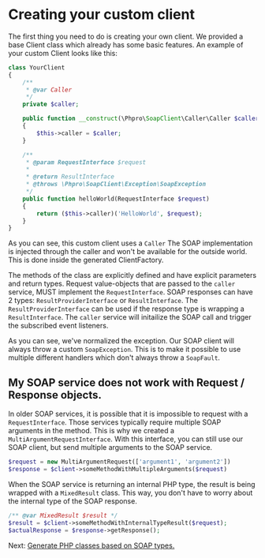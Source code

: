 # Creating your custom client

The first thing you need to do is creating your own client.
 We provided a base Client class which already has some basic features.
 An example of your custom Client looks like this:

```php
class YourClient
{
    /**
     * @var Caller
     */
    private $caller;

    public function __construct(\Phpro\SoapClient\Caller\Caller $caller)
    {
        $this->caller = $caller;
    }

    /**
     * @param RequestInterface $request
     *
     * @return ResultInterface
     * @throws \Phpro\SoapClient\Exception\SoapException
     */
    public function helloWorld(RequestInterface $request)
    {
        return ($this->caller)('HelloWorld', $request);
    }
}
```

As you can see, this custom client uses a `Caller`
 The SOAP implementation is injected through the caller and won't be available for the outside world.
 This is done inside the generated ClientFactory. 
 
The methods of the class are explicitly defined and have explicit parameters and return types.
 Request value-objects that are passed to the `caller` service, MUST implement the `RequestInterface`.
 SOAP responses can have 2 types: `ResultProviderInterface` or `ResultInterface`.
 The `ResultProviderInterface` can be used if the response type is wrapping a `ResultInterface`.
 The `caller` service will initailize the SOAP call and trigger the subscribed event listeners.

As you can see, we've normalized the exception. Our SOAP client will always throw a custom `SoapException`.
 This is to make it possible to use multiple different handlers which don't always throw a `SoapFault`.


## My SOAP service does not work with Request / Response objects.

In older SOAP services, it is possible that it is impossible to request with a `RequestInterface`.
 Those services typically require multiple SOAP arguments in the method.
 This is why we created a `MultiArgumentRequestInterface`.
 With this interface, you can still use our SOAP client, but send multiple arguments to the SOAP service.

```php
$request = new MultiArgumentRequest(['argument1', 'argument2'])
$response = $client->someMethodWithMultipleArguments($request)
```

When the SOAP service is returning an internal PHP type, the result is being wrapped with a `MixedResult` class.
  This way, you don't have to worry about the internal type of the SOAP response.
  
```php
/** @var MixedResult $result */
$result = $client->someMethodWithInternalTypeResult($request);
$actualResponse = $response->getResponse();
```

Next: [Generate PHP classes based on SOAP types.](cli/generate-types.md)
